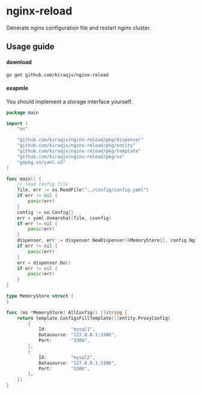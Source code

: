 # nginx-reload
Generate nginx configuration file and restart nginx cluster.

## Usage guide

#### download
```shell
go get github.com/kiraqjx/nginx-reload
```

#### exapmle
You should implement a storage interface yourself.

```go
package main

import (
	"os"

	"github.com/kiraqjx/nginx-reload/pkg/dispenser"
	"github.com/kiraqjx/nginx-reload/pkg/entity"
	"github.com/kiraqjx/nginx-reload/pkg/template"
	"github.com/kiraqjx/nginx-reload/pkg/vo"
	"gopkg.in/yaml.v3"
)

func main() {
	// load config file
	file, err := os.ReadFile("../config/config.yaml")
	if err != nil {
		panic(err)
	}
	config := vo.Config{}
	err = yaml.Unmarshal(file, &config)
	if err != nil {
		panic(err)
	}
	dispenser, err := dispenser.NewDispenser(&MemoryStore{}, config.NginxTemplate, config.SshConfigs, false)
	if err != nil {
		panic(err)
	}
	err = dispenser.Do()
	if err != nil {
		panic(err)
	}
}

type MemoryStore struct {
}

func (ms *MemoryStore) AllConfig() []string {
	return template.ConfigsFillTemplate([]entity.ProxyConfig{
		{
			Id:         "mysql1",
			Datasource: "127.0.0.1:3306",
			Port:       "3306",
		},
		{
			Id:         "mysql2",
			Datasource: "127.0.0.1:3306",
			Port:       "3306",
		},
	})
}


```
